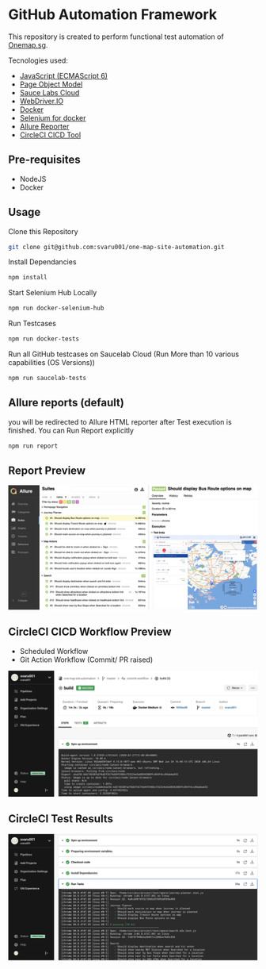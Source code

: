 # GitHub Automation Framework



This repository is created to perform functional test automation of [Onemap.sg](https://www.onemap.sg/).

Tecnologies used:
- [JavaScript (ECMAScript 6)](http://es6-features.org/#Constants)
- [Page Object Model](https://medium.com/tech-tajawal/page-object-model-pom-design-pattern-f9588630800b)
- [Sauce Labs Cloud](https://saucelabs.com/)
- [WebDriver.IO](https://webdriver.io)
- [Docker](https://docker.com)
- [Selenium for docker](https://github.com/SeleniumHQ/docker-selenium)
- [Allure Reporter](https://docs.qameta.io/allure/)
- [CircleCI CICD Tool](https://circleci.com/)

## Pre-requisites
* NodeJS
* Docker


## Usage

Clone this Repository

```sh
git clone git@github.com:svaru001/one-map-site-automation.git
```

Install Dependancies

```sh
npm install
```

Start Selenium Hub Locally

```sh
npm run docker-selenium-hub 
```


Run Testcases

```sh
npm run docker-tests
```

Run all GitHub testcases on Saucelab Cloud (Run More than 10 various capabilities (OS Versions))

```sh
npm run saucelab-tests
```
## Allure reports (default)

you will be redirected to Allure HTML reporter after Test execution is finished.
You can Run Report explicitly 
```sh
npm run report
```

## Report Preview

![Allure Report Demo](data/allure-demo.png)

## CircleCI CICD Workflow Preview
- Scheduled Workflow
- Git Action Workflow (Commit/ PR raised)

![CircleCI CICD Integration](data/circleci-demoss.png)

## CircleCI Test Results

![CircleCI Test Results](data/circleci-demo2-testresults.png)
